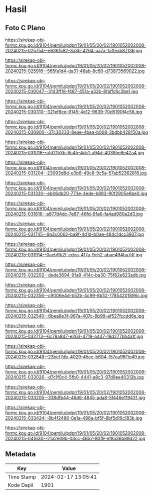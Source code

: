 # Hasil

## Foto C Plano

https://sirekap-obj-formc.kpu.go.id/9104/pemilu/pdpr/19/01/05/20/02/1901052002008-20240215-025754--e636f582-3a3b-4264-aa7a-1affeab87136.jpg

https://sirekap-obj-formc.kpu.go.id/9104/pemilu/pdpr/19/01/05/20/02/1901052002008-20240215-025916--565fa1d4-da31-46ab-8c69-d73873569022.jpg

https://sirekap-obj-formc.kpu.go.id/9104/pemilu/pdpr/19/01/05/20/02/1901052002008-20240215-030047--3143ff18-f487-451a-a32b-8faffc6c3be1.jpg

https://sirekap-obj-formc.kpu.go.id/9104/pemilu/pdpr/19/01/05/20/02/1901052002008-20240215-030310--321ef8ce-9145-4e12-9639-70d5190f4c58.jpg

https://sirekap-obj-formc.kpu.go.id/9104/pemilu/pdpr/19/01/05/20/02/1901052002008-20240215-030900--37c30233-8eae-4bea-b068-3bdbb428150a.jpg

https://sirekap-obj-formc.kpu.go.id/9104/pemilu/pdpr/19/01/05/20/02/1901052002008-20240215-031016--afd2153b-8c45-4dc1-a94d-40385e8e42a4.jpg

https://sirekap-obj-formc.kpu.go.id/9104/pemilu/pdpr/19/01/05/20/02/1901052002008-20240215-031204--23093d8d-e3b6-49c8-9c5a-57ab52362816.jpg

https://sirekap-obj-formc.kpu.go.id/9104/pemilu/pdpr/19/01/05/20/02/1901052002008-20240215-031330--eb06db20-773e-4ede-b893-90f2905e6be0.jpg

https://sirekap-obj-formc.kpu.go.id/9104/pemilu/pdpr/19/01/05/20/02/1901052002008-20240215-031616--a677d4dc-7e67-46fd-91a6-fa4ad080a2d3.jpg

https://sirekap-obj-formc.kpu.go.id/9104/pemilu/pdpr/19/01/05/20/02/1901052002008-20240215-031745--9a3c0062-ba9f-4d1d-b0ae-484c1dcc3937.jpg

https://sirekap-obj-formc.kpu.go.id/9104/pemilu/pdpr/19/01/05/20/02/1901052002008-20240215-031914--0aeb9b2f-cdea-417a-9c52-abae494ba7df.jpg

https://sirekap-obj-formc.kpu.go.id/9104/pemilu/pdpr/19/01/05/20/02/1901052002008-20240215-032202--dede3694-91a9-414c-ba30-75f82e623adb.jpg

https://sirekap-obj-formc.kpu.go.id/9104/pemilu/pdpr/19/01/05/20/02/1901052002008-20240215-032356--c9006e4d-b52b-4c99-8b52-17854201896c.jpg

https://sirekap-obj-formc.kpu.go.id/9104/pemilu/pdpr/19/01/05/20/02/1901052002008-20240215-032540--6bea8e3f-967a-407c-8b99-af527fccdd6e.jpg

https://sirekap-obj-formc.kpu.go.id/9104/pemilu/pdpr/19/01/05/20/02/1901052002008-20240215-032713--6c78a847-e263-4719-a447-18d277bb4a1f.jpg

https://sirekap-obj-formc.kpu.go.id/9104/pemilu/pdpr/19/01/05/20/02/1901052002008-20240215-032848--23bef7db-4029-45ce-b604-f57ea96f1e49.jpg

https://sirekap-obj-formc.kpu.go.id/9104/pemilu/pdpr/19/01/05/20/02/1901052002008-20240215-033026--d7c1f0c4-5fb0-4441-a8c3-97d9ee40312b.jpg

https://sirekap-obj-formc.kpu.go.id/9104/pemilu/pdpr/19/01/05/20/02/1901052002008-20240215-033205--338dfb44-46d6-4845-ada8-5f446e119431.jpg

https://sirekap-obj-formc.kpu.go.id/9104/pemilu/pdpr/19/01/05/20/02/1901052002008-20240215-033424--8b4f2486-0e1a-496a-bf5f-8bf5d16c183b.jpg

https://sirekap-obj-formc.kpu.go.id/9104/pemilu/pdpr/19/01/05/20/02/1901052002008-20240215-041630--21a2e09b-03cc-46b2-80f9-ef8a36b89d22.jpg


## Metadata

| Key        | Value               |
| ---------- | ------------------- |
| Time Stamp | 2024-02-17 13:05:41 |
| Kode Dapil | 1901                |



